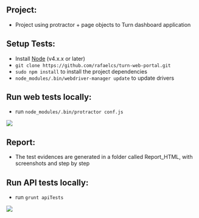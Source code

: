 ## Project:
* Project using protractor + page objects to Turn dashboard application

## Setup Tests:
* Install [Node](http://nodejs.org) (v4.x.x or later)
* `git clone https://github.com/rafaelcs/turn-web-portal.git`
* `sudo npm install` to install the project dependencies
* `node_modules/.bin/webdriver-manager update` to update drivers

## Run web tests locally:
* run `node_modules/.bin/protractor conf.js`

![](http://i66.tinypic.com/2nc1gky.png)

## Report:
* The test evidences are generated in a folder called Report_HTML, with screenshots and step by step

## Run API tests locally:
* run `grunt apiTests`

![](http://i67.tinypic.com/a9ofmx.png)